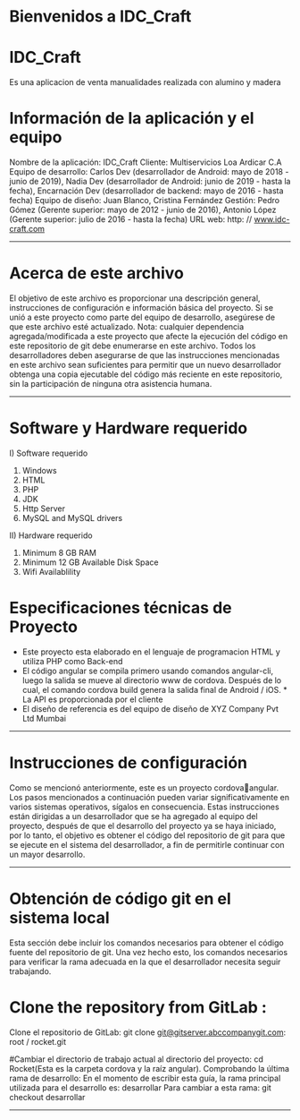 # Bienvenidos  a IDC_Craft

# IDC_Craft
Es una aplicacion de venta manualidades realizada con alumino y madera 
  
  
# Información de la aplicación y el equipo
Nombre de la aplicación: IDC_Craft
Cliente: Multiservicios Loa Ardicar C.A
Equipo de desarrollo:
Carlos Dev (desarrollador de Android: mayo de 2018 - junio de 
2019),
Nadia Dev (desarrollador de Android: junio de 2019 - hasta la 
fecha),
Encarnación Dev (desarrollador de backend: mayo de 2016 -
hasta fecha)
Equipo de diseño: Juan Blanco, Cristina Fernández
Gestión: Pedro Gómez (Gerente superior: mayo de 2012 - junio 
de 2016), Antonio López (Gerente superior: julio de 2016 -
hasta la fecha)
URL web: http: // www.idc-craft.com
________________________________________
# Acerca de este archivo
El objetivo de este archivo es proporcionar una descripción general, instrucciones de configuración e información básica del proyecto. Si se unió a este proyecto como parte del equipo de desarrollo, asegúrese de que este archivo esté actualizado.
Nota: cualquier dependencia agregada/modificada a este proyecto que afecte la ejecución del código en este repositorio de git debe enumerarse en este archivo. Todos los desarrolladores deben asegurarse de que las instrucciones mencionadas en este archivo sean suficientes para permitir que un nuevo desarrollador obtenga una copia ejecutable del código más reciente en este repositorio, sin la participación de ninguna otra asistencia humana.
________________________________________
# Software y Hardware requerido
I) Software requerido
1.	Windows
2.	HTML
3.	PHP
4.	JDK
5.	Http Server
6.	MySQL and MySQL drivers

II) Hardware requerido
1.	Minimum 8 GB RAM
2.	Minimum 12 GB Available Disk Space
3.	Wifi Availablility

# Especificaciones técnicas de Proyecto
* Este proyecto esta elaborado en el lenguaje de programacion HTML y utiliza PHP como Back-end
*  El código angular se compila primero usando comandos 
angular-cli, 
 luego la salida se mueve al directorio www de cordova.
Después de lo cual,
 el comando cordova build genera la salida final de Android 
/ iOS. * La API es proporcionada por el cliente
* El diseño de referencia es del
 equipo de diseño de XYZ Company Pvt Ltd Mumbai 

________________________________________
# Instrucciones de configuración
Como se mencionó anteriormente, este es un proyecto cordovaangular.
Los pasos mencionados a continuación pueden variar 
significativamente en varios sistemas operativos, sígalos en 
consecuencia. Estas instrucciones están dirigidas a un 
desarrollador que se ha agregado al equipo del proyecto, 
después de que el desarrollo del proyecto ya se haya 
iniciado, por lo tanto, el objetivo es obtener el código del 
repositorio de git para que se ejecute en el sistema del 
desarrollador, a fin de permitirle continuar con un mayor 
desarrollo.
________________________________________
# Obtención de código git en el sistema local
Esta sección debe incluir los comandos necesarios para 
obtener el código fuente del repositorio de git. Una vez 
hecho esto, los comandos necesarios para verificar la rama 
adecuada en la que el desarrollador necesita seguir 
trabajando.

# Clone the repository from GitLab :
Clone el repositorio de GitLab:
git clone git@gitserver.abccompanygit.com: root / rocket.git
 
#Cambiar el directorio de trabajo actual al directorio del 
proyecto:
cd Rocket(Esta es la carpeta cordova y la raíz angular).
Comprobando la última rama de desarrollo:
En el momento de escribir esta guía, la rama principal 
utilizada para el desarrollo es: desarrollar
Para cambiar a esta rama: git checkout desarrollar
________________________________________


